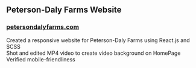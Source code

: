 ## Peterson-Daly Farms Website
### [petersondalyfarms.com](http://petersondalyfarms.com)  
Created a responsive website for Peterson-Daly Farms using React.js and SCSS  
Shot and edited MP4 video to create video background on HomePage  
Verified mobile-friendliness
